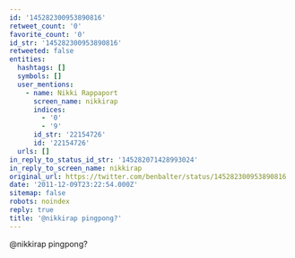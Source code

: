 ```yaml
---
id: '145282300953890816'
retweet_count: '0'
favorite_count: '0'
id_str: '145282300953890816'
retweeted: false
entities:
  hashtags: []
  symbols: []
  user_mentions:
    - name: Nikki Rappaport
      screen_name: nikkirap
      indices:
        - '0'
        - '9'
      id_str: '22154726'
      id: '22154726'
  urls: []
in_reply_to_status_id_str: '145282071428993024'
in_reply_to_screen_name: nikkirap
original_url: https://twitter.com/benbalter/status/145282300953890816
date: '2011-12-09T23:22:54.000Z'
sitemap: false
robots: noindex
reply: true
title: '@nikkirap pingpong?'
---
```


@nikkirap pingpong?